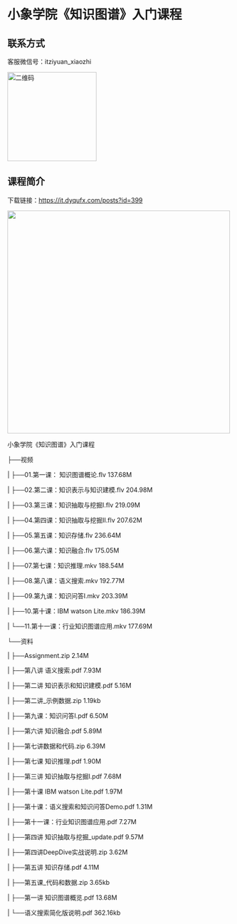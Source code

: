 # 小象学院《知识图谱》入门课程

## 联系方式

客服微信号：itziyuan_xiaozhi

<img src="https://ziyuanyun.oss-cn-guangzhou.aliyuncs.com/common/20240614073449/666b82192834a.jpg" width="200" height="200" alt="二维码">

## 课程简介

下载链接：https://it.dyqufx.com/posts?id=399

<img src="https://ziyuanyun.oss-cn-guangzhou.aliyuncs.com/yun/20240515151908/664461eccec22.jpg" width="500" alt="">

  小象学院《知识图谱》入门课程



 ├──视频

 | ├──01.第一课： 知识图谱概论.flv 137.68M

 | ├──02.第二课：知识表示与知识建模.flv 204.98M

 | ├──03.第三课：知识抽取与挖掘I.flv 219.09M

 | ├──04.第四课：知识抽取与挖掘II.flv 207.62M

 | ├──05.第五课：知识存储.flv 236.64M

 | ├──06.第六课：知识融合.flv 175.05M

 | ├──07.第七课：知识推理.mkv 188.54M

 | ├──08.第八课：语义搜索.mkv 192.77M

 | ├──09.第九课：知识问答I.mkv 203.39M

 | ├──10.第十课：IBM watson Lite.mkv 186.39M

 | └──11.第十一课：行业知识图谱应用.mkv 177.69M

 └──资料

 | ├──Assignment.zip 2.14M

 | ├──第八讲 语义搜索.pdf 7.93M

 | ├──第二讲 知识表示和知识建模.pdf 5.16M

 | ├──第二讲_示例数据.zip 1.19kb

 | ├──第九课：知识问答I.pdf 6.50M

 | ├──第六讲 知识融合.pdf 5.89M

 | ├──第七讲数据和代码.zip 6.39M

 | ├──第七课 知识推理.pdf 1.90M

 | ├──第三讲 知识抽取与挖掘I.pdf 7.68M

 | ├──第十课 IBM watson Lite.pdf 1.97M

 | ├──第十课：语义搜索和知识问答Demo.pdf 1.31M

 | ├──第十一课：行业知识图谱应用.pdf 7.27M

 | ├──第四讲 知识抽取与挖掘_update.pdf 9.57M

 | ├──第四讲DeepDive实战说明.zip 3.62M

 | ├──第五讲 知识存储.pdf 4.11M

 | ├──第五课_代码和数据.zip 3.65kb

 | ├──第一讲 知识图谱概览.pdf 13.68M

 | └──语义搜索简化版说明.pdf 362.16kb

  